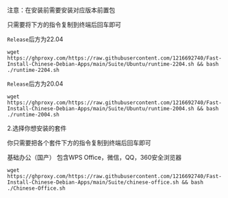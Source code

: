 注意：在安装前需要安装对应版本前置包

只需要将下方的指令复制到终端后回车即可

`Release`后方为22.04

`wget https://ghproxy.com/https://raw.githubusercontent.com/1216692740/Fast-Install-Chinese-Debian-Apps/main/Suite/Ubuntu/runtime-2204.sh && bash ./runtime-2204.sh`

`Release`后方为20.04

`wget https://ghproxy.com/https://raw.githubusercontent.com/1216692740/Fast-Install-Chinese-Debian-Apps/main/Suite/Ubuntu/runtime-2004.sh && bash ./runtime-2004.sh`

2.选择你想安装的套件

你只需要把各个套件下方的指令复制到终端后回车即可

基础办公（国产） 包含WPS Office，微信，QQ，360安全浏览器

`wget https://ghproxy.com/https://raw.githubusercontent.com/1216692740/Fast-Install-Chinese-Debian-Apps/main/Suite/chinese-office.sh && bash ./Chinese-Office.sh`